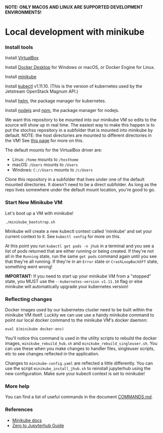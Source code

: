 
**NOTE: ONLY MACOS AND LINUX ARE SUPPORTED DEVELOPMENT ENVIRONMENTS!**

# Local development with minikube

### Install tools

Install [VirtualBox](https://www.virtualbox.org/)

Install [Docker Desktop](https://www.docker.com/products/docker-desktop) for Windows or macOS, or Docker Engine for Linux.

Install [minikube](https://github.com/kubernetes/minikube) 

Install [kubectl](https://kubernetes.io/docs/reference/kubectl/overview/) v1.11.10. (This is the version of kubernetes used by the Jetstream OpenStack Magnum API.)

Install [helm](https://github.com/helm/helm), the package manager for kubernetes.

Install [nodejs](https://nodejs.org/) and [npm](https://www.npmjs.com/), the package manager for nodejs.

We want this repository to be mounted into our minikube VM so edits to the source will show up in real time. The easiest way to make this happen is to put the stochss repository in a subfolder that is mounted into minikube by default. NOTE: the host directories are mounted to different directories in the VM! See [this page](https://minikube.sigs.k8s.io/docs/tasks/mount/) for more on this.

The default mounts for the VirtualBox driver are: 

- Linux: `/home` mounts to `/hosthome`
- macOS: `/Users` mounts to `/Users`
- Windows: `C://Users` mounts to  `/c/Users`

Clone this repository in a subfolder that lives under one of the default mounted directories. It doesn't need to be a direct subfolder. As long as the repo lives somewhere under the default mount location, you're good to go.

### Start New Minikube VM

Let's boot up a VM with minikube!
```
./minikube_bootstrap.sh
```

Minikube will create a new kubectl context called 'minikube' and set your current context to it. See `kubectl config` for more on this.

At this point you run `kubectl get pods -n jhub` in a terminal and you see a list of pods returned that are either running or being created. If they're not all in the `Running` state, run the same `get pods` command again until you see that they're all running. If they're in an `Error` state or `CrashLoopBackOff` state, something went wrong!

**IMPORTANT:** If you need to start up your minikube VM from a "stopped" state, you MUST use the `--kubernetes-version v1.11.10` flag or else minikube will automatically upgrade your kubernetes version! 

### Reflecting changes

Docker images used by our kubernetes cluster need to be built within the minikube VM itself. Luckily we can use use a handy minikube command to point our local docker command to the minikube VM's docker daemon:
```
eval $(minikube docker-env)
```

You'll notice this command is used in the utility scripts to rebuild the docker images, `minikube_rebuild_hub.sh` and `minikube_rebuild_singleuser.sh`. You can use these when you make changes to handler files, singleuser scripts, etc to see changes reflected in the application.

Changes to `minikube-config.yaml` are reflected a little differently. You can use the script `minikube_install_jhub.sh` to reinstall jupyterhub using the new configuration. Make sure your kubectl context is set to minikube!

### More help

You can find a list of useful commands in the document [COMMANDS.md](./COMMANDS.md).


### References
- [Minikube docs](https://minikube.sigs.k8s.io/docs/)
- [Zero to Jupyterhub Guide](https://zero-to-jupyterhub.readthedocs.io/en/latest/index.html)
